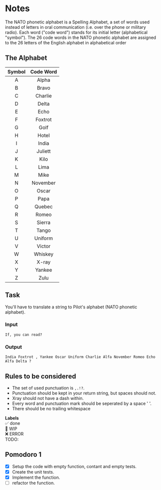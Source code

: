 # Notes

The NATO phonetic alphabet is a Spelling Alphabet, a set of words used instead of letters in oral communication (i.e. over the phone or military radio). Each word ("code word") stands for its initial letter (alphabetical "symbol"). The 26 code words in the NATO phonetic alphabet are assigned to the 26 letters of the English alphabet in alphabetical order

## The Alphabet

| **Symbol** | **Code Word** |
| :--------: | :-----------: |
|     A      |     Alpha     |
|     B      |     Bravo     |
|     C      |    Charlie    |
|     D      |     Delta     |
|     E      |     Echo      |
|     F      |    Foxtrot    |
|     G      |     Golf      |
|     H      |     Hotel     |
|     I      |     India     |
|     J      |    Juliett    |
|     K      |     Kilo      |
|     L      |     Lima      |
|     M      |     Mike      |
|     N      |   November    |
|     O      |     Oscar     |
|     P      |     Papa      |
|     Q      |    Quebec     |
|     R      |     Romeo     |
|     S      |    Sierra     |
|     T      |     Tango     |
|     U      |    Uniform    |
|     V      |    Victor     |
|     W      |    Whiskey    |
|     X      |     X-ray     |
|     Y      |    Yankee     |
|     Z      |     Zulu      |

## Task

You'll have to translate a string to Pilot's alphabet (NATO phonetic alphabet).

### Input

`If, you can read?`

### Output

`India Foxtrot , Yankee Oscar Uniform Charlie Alfa November Romeo Echo Alfa Delta ?`

## Rules to be considered

- The set of used punctuation is `,.!?`.
- Punctuation should be kept in your return string, but spaces should not.
- Xray should not have a dash within.
- Every word and punctuation mark should be seperated by a space ' '.
- There should be no trailing whitespace

**Labels**  
✅ done  
🚧 WIP  
❌ ERROR  
TODO:

## Pomodoro 1

- [x] Setup the code with empty function, contant and empty tests.
- [x] Create the unit tests.
- [x] Implement the function.
- [ ] refactor the function.
